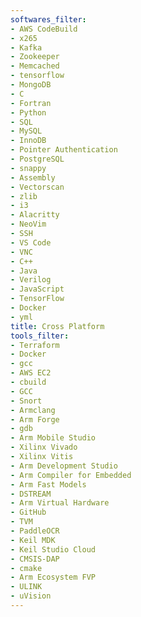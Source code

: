 ```yaml
---
softwares_filter:
- AWS CodeBuild
- x265
- Kafka
- Zookeeper
- Memcached
- tensorflow
- MongoDB
- C
- Fortran
- Python
- SQL
- MySQL
- InnoDB
- Pointer Authentication
- PostgreSQL
- snappy
- Assembly
- Vectorscan
- zlib
- i3
- Alacritty
- NeoVim
- SSH
- VS Code
- VNC
- C++
- Java
- Verilog
- JavaScript
- TensorFlow
- Docker
- yml
title: Cross Platform
tools_filter:
- Terraform
- Docker
- gcc
- AWS EC2
- cbuild
- GCC
- Snort
- Armclang
- Arm Forge
- gdb
- Arm Mobile Studio
- Xilinx Vivado
- Xilinx Vitis
- Arm Development Studio
- Arm Compiler for Embedded
- Arm Fast Models
- DSTREAM
- Arm Virtual Hardware
- GitHub
- TVM
- PaddleOCR
- Keil MDK
- Keil Studio Cloud
- CMSIS-DAP
- cmake
- Arm Ecosystem FVP
- ULINK
- uVision
---
```

